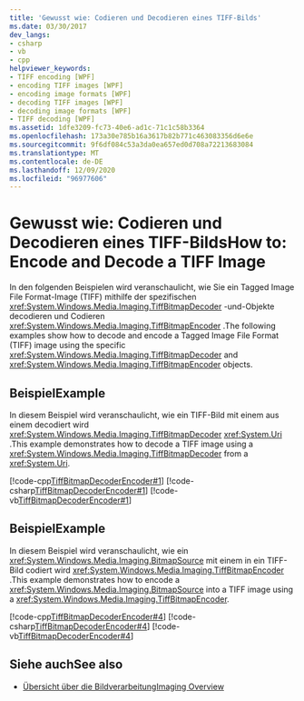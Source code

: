 ```yaml
---
title: 'Gewusst wie: Codieren und Decodieren eines TIFF-Bilds'
ms.date: 03/30/2017
dev_langs:
- csharp
- vb
- cpp
helpviewer_keywords:
- TIFF encoding [WPF]
- encoding TIFF images [WPF]
- encoding image formats [WPF]
- decoding TIFF images [WPF]
- decoding image formats [WPF]
- TIFF decoding [WPF]
ms.assetid: 1dfe3209-fc73-40e6-ad1c-71c1c58b3364
ms.openlocfilehash: 173a30e785b16a3617b82b771c463083356d6e6e
ms.sourcegitcommit: 9f6df084c53a3da0ea657ed0d708a72213683084
ms.translationtype: MT
ms.contentlocale: de-DE
ms.lasthandoff: 12/09/2020
ms.locfileid: "96977606"
---
```

# <a name="how-to-encode-and-decode-a-tiff-image"></a><span data-ttu-id="52bd7-102">Gewusst wie: Codieren und Decodieren eines TIFF-Bilds</span><span class="sxs-lookup"><span data-stu-id="52bd7-102">How to: Encode and Decode a TIFF Image</span></span>
<span data-ttu-id="52bd7-103">In den folgenden Beispielen wird veranschaulicht, wie Sie ein Tagged Image File Format-Image (TIFF) mithilfe der spezifischen <xref:System.Windows.Media.Imaging.TiffBitmapDecoder> -und-Objekte decodieren und Codieren <xref:System.Windows.Media.Imaging.TiffBitmapEncoder> .</span><span class="sxs-lookup"><span data-stu-id="52bd7-103">The following examples show how to decode and encode a Tagged Image File Format (TIFF) image using the specific <xref:System.Windows.Media.Imaging.TiffBitmapDecoder> and <xref:System.Windows.Media.Imaging.TiffBitmapEncoder> objects.</span></span>  
  
## <a name="example"></a><span data-ttu-id="52bd7-104">Beispiel</span><span class="sxs-lookup"><span data-stu-id="52bd7-104">Example</span></span>  
 <span data-ttu-id="52bd7-105">In diesem Beispiel wird veranschaulicht, wie ein TIFF-Bild mit einem aus einem decodiert wird <xref:System.Windows.Media.Imaging.TiffBitmapDecoder> <xref:System.Uri> .</span><span class="sxs-lookup"><span data-stu-id="52bd7-105">This example demonstrates how to decode a TIFF image using a <xref:System.Windows.Media.Imaging.TiffBitmapDecoder> from a <xref:System.Uri>.</span></span>  
  
 [!code-cpp[TiffBitmapDecoderEncoder#1](~/samples/snippets/cpp/VS_Snippets_Wpf/TiffBitmapDecoderEncoder/CPP/TiffEncoderDecoder.cpp#1)]
 [!code-csharp[TiffBitmapDecoderEncoder#1](~/samples/snippets/csharp/VS_Snippets_Wpf/TiffBitmapDecoderEncoder/CSharp/TiffEncoderDecoder.cs#1)]
 [!code-vb[TiffBitmapDecoderEncoder#1](~/samples/snippets/visualbasic/VS_Snippets_Wpf/TiffBitmapDecoderEncoder/VB/TiffEncoderDecoder.vb#1)]  
  
## <a name="example"></a><span data-ttu-id="52bd7-106">Beispiel</span><span class="sxs-lookup"><span data-stu-id="52bd7-106">Example</span></span>  
 <span data-ttu-id="52bd7-107">In diesem Beispiel wird veranschaulicht, wie ein <xref:System.Windows.Media.Imaging.BitmapSource> mit einem in ein TIFF-Bild codiert wird <xref:System.Windows.Media.Imaging.TiffBitmapEncoder> .</span><span class="sxs-lookup"><span data-stu-id="52bd7-107">This example demonstrates how to encode a <xref:System.Windows.Media.Imaging.BitmapSource> into a TIFF image using a <xref:System.Windows.Media.Imaging.TiffBitmapEncoder>.</span></span>  
  
 [!code-cpp[TiffBitmapDecoderEncoder#4](~/samples/snippets/cpp/VS_Snippets_Wpf/TiffBitmapDecoderEncoder/CPP/TiffEncoderDecoder.cpp#4)]
 [!code-csharp[TiffBitmapDecoderEncoder#4](~/samples/snippets/csharp/VS_Snippets_Wpf/TiffBitmapDecoderEncoder/CSharp/TiffEncoderDecoder.cs#4)]
 [!code-vb[TiffBitmapDecoderEncoder#4](~/samples/snippets/visualbasic/VS_Snippets_Wpf/TiffBitmapDecoderEncoder/VB/TiffEncoderDecoder.vb#4)]  
  
## <a name="see-also"></a><span data-ttu-id="52bd7-108">Siehe auch</span><span class="sxs-lookup"><span data-stu-id="52bd7-108">See also</span></span>

- [<span data-ttu-id="52bd7-109">Übersicht über die Bildverarbeitung</span><span class="sxs-lookup"><span data-stu-id="52bd7-109">Imaging Overview</span></span>](imaging-overview.md)

